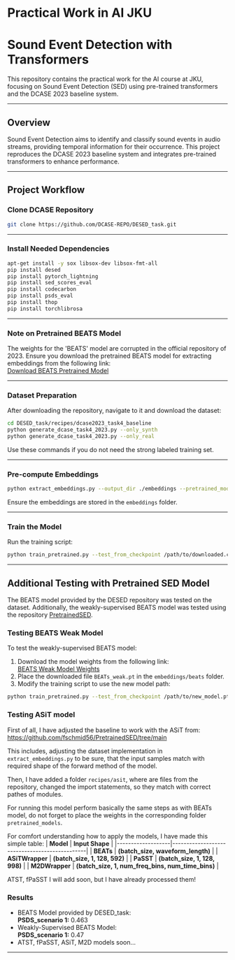 
# Practical Work in AI JKU
# Sound Event Detection with Transformers

This repository contains the practical work for the AI course at JKU, focusing on Sound Event Detection (SED) using pre-trained transformers and the DCASE 2023 baseline system.

---

## Overview

Sound Event Detection aims to identify and classify sound events in audio streams, providing temporal information for their occurrence. This project reproduces the DCASE 2023 baseline system and integrates pre-trained transformers to enhance performance.

---

## Project Workflow

### Clone DCASE Repository
```bash
git clone https://github.com/DCASE-REPO/DESED_task.git
```

---

### Install Needed Dependencies
```bash
apt-get install -y sox libsox-dev libsox-fmt-all
pip install desed
pip install pytorch_lightning
pip install sed_scores_eval
pip install codecarbon
pip install psds_eval
pip install thop
pip install torchlibrosa
```

---

### Note on Pretrained BEATS Model
The weights for the 'BEATS' model are corrupted in the official repository of 2023. Ensure you download the pretrained BEATS model for extracting embeddings from the following link:  
[Download BEATS Pretrained Model](https://onedrive.live.com/?authkey=%21AGOyB4YHPatKU%2D0&id=6B83B49411CA81A7%2125958&cid=6B83B49411CA81A7&parId=root&parQt=sharedby&o=OneUp)

---

### Dataset Preparation
After downloading the repository, navigate to it and download the dataset:
```bash
cd DESED_task/recipes/dcase2023_task4_baseline
python generate_dcase_task4_2023.py --only_synth
python generate_dcase_task4_2023.py --only_real
```
Use these commands if you do not need the strong labeled training set.

---

### Pre-compute Embeddings
```bash
python extract_embeddings.py --output_dir ./embeddings --pretrained_model "beats"
```
Ensure the embeddings are stored in the `embeddings` folder.

---

### Train the Model
Run the training script:
```bash
python train_pretrained.py --test_from_checkpoint /path/to/downloaded.ckpt
```

---

## Additional Testing with Pretrained SED Model
The BEATS model provided by the DESED repository was tested on the dataset. Additionally, the weakly-supervised BEATS model was tested using the repository [PretrainedSED](https://github.com/fschmid56/PretrainedSED?tab=readme-ov-file).

### Testing BEATS Weak Model
To test the weakly-supervised BEATS model:
1. Download the model weights from the following link:  
[BEATS Weak Model Weights](https://1drv.ms/u/s!AqeByhGUtINrgcpke6_lRSZEKD5j2Q?e=A3FpOf)
2. Place the downloaded file `BEATs_weak.pt` in the `embeddings/beats` folder.
3. Modify the training script to use the new model path:
```bash
python train_pretrained.py --test_from_checkpoint /path/to/new_model.pt
```


### Testing ASiT model

First of all, I have adjusted the baseline to work with the ASiT from: https://github.com/fschmid56/PretrainedSED/tree/main

This includes, adjusting the dataset implementation in `extract_embeddings.py` to be sure, that the input samples match with required shape of the forward method of the model.

Then, I have added a folder `recipes/asit`, where are files from the repository, changed the import statements, so they match with correct pathes of modules.

For running this model perform basically the same steps as with BEATs model, do not forget to place the weights in the corresponding folder `pretrained_models`.

For comfort understanding how to apply the models, I have made this simple table:
| **Model**        | **Input Shape**                                |
|-------------------|-----------------------------------------------|
| **BEATs**         | **(batch_size, waveform_length)**             |
| **ASiTWrapper**   | **(batch_size, 1, 128, 592)**                 |
| **PaSST**         | **(batch_size, 1, 128, 998)**                 |
| **M2DWrapper**    | **(batch_size, 1, num_freq_bins, num_time_bins)** |



ATST, fPaSST I will add soon, but I have already processed them!

### Results
- BEATS Model provided by DESED_task:  
  **PSDS_scenario 1:** 0.463
- Weakly-Supervised BEATS Model:  
  **PSDS_scenario 1:** 0.47
- ATST, fPaSST, ASiT, M2D models soon...
---
